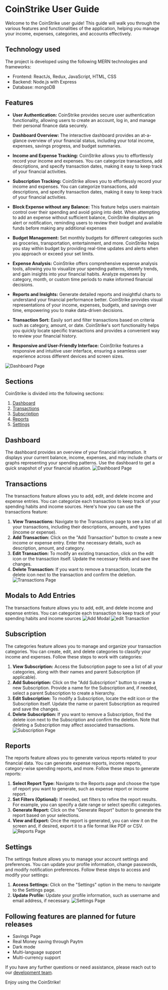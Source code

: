 # CoinStrike User Guide

Welcome to the CoinStrike user guide! This guide will walk you through the various features and functionalities of the application, helping you manage your income, expenses, categories, and accounts effectively.

## Technology used

The project is developed using the following MERN technologies and frameworks:

- Frontend: ReactJs, Redux, JavaScript, HTML, CSS
- Backend: Node.js with Express
- Database: mongoDB

## Features

- **User Authentication:** CoinStrike provides secure user authentication functionality, allowing users to create an account, log in, and manage their personal finance data securely.

- **Dashboard Overview:** The interactive dashboard provides an at-a-glance overview of your financial status, including your total income, expenses, savings progress, and budget summaries.

- **Income and Expense Tracking:** CoinStrike allows you to effortlessly record your income and expenses. You can categorize transactions, add descriptions, and specify transaction dates, making it easy to keep track of your financial activities.
- **Subscription Tracking:** CoinStrike allows you to effortlessly record your income and expenses. You can categorize transactions, add descriptions, and specify transaction dates, making it easy to keep track of your financial activities.
- **Block Expense without any Balance:** This feature helps users maintain control over their spending and avoid going into debt. When attempting to add an expense without sufficient balance, CoinStrike displays an alert or notification, reminding users to review their budget and available funds before making any additional expenses 
- **Budget Management:** Set monthly budgets for different categories such as groceries, transportation, entertainment, and more. CoinStrike helps you stay within budget by providing real-time updates and alerts when you approach or exceed your set limits.

- **Expense Analysis:** CoinStrike offers comprehensive expense analysis tools, allowing you to visualize your spending patterns, identify trends, and gain insights into your financial habits. Analyze expenses by category, month, or custom time periods to make informed financial decisions.

- **Reports and Insights:** Generate detailed reports and insightful charts to understand your financial performance better. CoinStrike provides visual representations of your income, expenses, budgets, and savings over time, empowering you to make data-driven decisions.

- **Transaction Sort:** Easily sort and filter transactions based on criteria such as category, amount, or date. CoinStrike's sort functionality helps you quickly locate specific transactions and provides a convenient way to review your financial history.

- **Responsive and User-Friendly Interface:** CoinStrike features a responsive and intuitive user interface, ensuring a seamless user experience across different devices and screen sizes.


![Dashboard Page](./media/dashboard.jpg)

## Sections

CoinStrike is divided into the following sections:

1. [Dashboard](#dashboard)
2. [Transactions](#transactions)
3. [Subscription](#categories)
5. [Reports](#reports)
6. [Settings](#settings)

## Dashboard

The dashboard provides an overview of your financial information. It displays your current balance, income, expenses, and may include charts or graphs representing your spending patterns. Use the dashboard to get a quick snapshot of your financial situation.
![Dashboard Page](./media/dashboard.jpg)

## Transactions

The transactions feature allows you to add, edit, and delete income and expense entries. You can categorize each transaction to keep track of your spending habits and income sources. Here's how you can use the transactions feature:

1. **View Transactions:** Navigate to the Transactions page to see a list of all your transactions, including their descriptions, amounts, and types (income or expense).
2. **Add Transaction:** Click on the "Add Transaction" button to create a new income or expense entry. Enter the necessary details, such as description, amount, and category.
3. **Edit Transaction:** To modify an existing transaction, click on the edit icon or the transaction itself. Update the necessary fields and save the changes.
4. **Delete Transaction:** If you want to remove a transaction, locate the delete icon next to the transaction and confirm the deletion.
![Transactions Page](./media/transactions.jpg)

## Modals to Add Entries

The transactions feature allows you to add, edit, and delete income and expense entries. You can categorize each transaction to keep track of your spending habits and income sources
![Add Modal](./media/add-transaction.jpg)
![edit Transaction](./media/edit-transaction.jpg)

## Subscription

The categories feature allows you to manage and organize your transaction categories. You can create, edit, and delete categories to classify your income and expenses. Follow these steps to work with categories:

1. **View Subscription:** Access the Subscription page to see a list of all your categories, along with their names and parent Subscription (if applicable).
2. **Add Subscription:** Click on the "Add Subscription" button to create a new Subscription. Provide a name for the Subscription and, if needed, select a parent Subscription to create a hierarchy.
3. **Edit Subscription:** To modify a Subscription, locate the edit icon or the Subscription itself. Update the name or parent Subscription as required and save the changes.
4. **Delete Subscription:** If you want to remove a Subscription, find the delete icon next to the Subscription and confirm the deletion. Note that deleting a Subscription may affect associated transactions.
![Subscription Page](./media/transactions.jpg)

## Reports

The reports feature allows you to generate various reports related to your financial data. You can generate expense reports, income reports, category-wise spending reports, and more. Follow these steps to generate reports:

1. **Select Report Type:** Navigate to the Reports page and choose the type of report you want to generate, such as expense report or income report.
2. **Set Filters (Optional):** If needed, set filters to refine the report results. For example, you can specify a date range or select specific categories.
3. **Generate Report:** Click on the "Generate Report" button to generate the report based on your selections.
4. **View and Export:** Once the report is generated, you can view it on the screen and, if desired, export it to a file format like PDF or CSV.
![Reports Page](./media/dashboard.jpg)

## Settings

The settings feature allows you to manage your account settings and preferences. You can update your profile information, change passwords, and modify notification preferences. Follow these steps to access and modify your settings:

1. **Access Settings:** Click on the "Settings" option in the menu to navigate to the Settings page.
2. **Update Profile:** Update your profile information, such as username and email address, if necessary.
![Settings Page](./media/settting.jpg)

## Following features are planned for future releases
- Savings Page
- Real Money saving through Paytm
- Dark mode
- Multi-language support
- Multi-currency support


If you have any further questions or need assistance, please reach out to our [development team](./README.md#team).


Enjoy using the CoinStrike!
